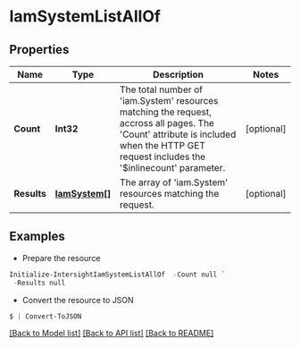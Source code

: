 # IamSystemListAllOf
## Properties

Name | Type | Description | Notes
------------ | ------------- | ------------- | -------------
**Count** | **Int32** | The total number of &#39;iam.System&#39; resources matching the request, accross all pages. The &#39;Count&#39; attribute is included when the HTTP GET request includes the &#39;$inlinecount&#39; parameter. | [optional] 
**Results** | [**IamSystem[]**](IamSystem.md) | The array of &#39;iam.System&#39; resources matching the request. | [optional] 

## Examples

- Prepare the resource
```powershell
Initialize-IntersightIamSystemListAllOf  -Count null `
 -Results null
```

- Convert the resource to JSON
```powershell
$ | Convert-ToJSON
```

[[Back to Model list]](../README.md#documentation-for-models) [[Back to API list]](../README.md#documentation-for-api-endpoints) [[Back to README]](../README.md)

